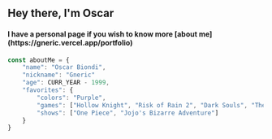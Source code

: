 <h2> Hey there, I'm Oscar </h2>
<h4> I have a personal page if you wish to know more [about me](https://gneric.vercel.app/portfolio) </h4>

```javascript
const aboutMe = {
    "name": "Oscar Biondi",
    "nickname": "Gneric"
    "age": CURR_YEAR - 1999,
    "favorites": {
        "colors": "Purple",
        "games": ["Hollow Knight", "Risk of Rain 2", "Dark Souls", "The Binding of Isaac"],
        "shows": ["One Piece", "Jojo's Bizarre Adventure"]
    }
}
```
